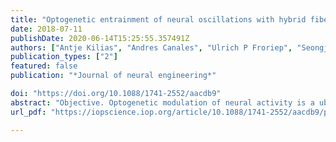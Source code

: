 ```yaml
---
title: "Optogenetic entrainment of neural oscillations with hybrid fiber probes"
date: 2018-07-11
publishDate: 2020-06-14T15:25:55.357491Z
authors: ["Antje Kilias", "Andres Canales", "Ulrich P Froriep", "Seongjun Park", "Ulrich Egert", "Polina Anikeeva"]
publication_types: ["2"]
featured: false
publication: "*Journal of neural engineering*"

doi: "https://doi.org/10.1088/1741-2552/aacdb9"
abstract: "Objective. Optogenetic modulation of neural activity is a ubiquitous tool for basic investigation of brain circuits. While the majority of optogenetic paradigms rely on short light pulses to evoke synchronized activity of optically sensitized cells, many neurobiological processes are associated with slow local field potential (LFP) oscillations. Therefore, we developed a hybrid fiber probe capable of simultaneous electrophysiological recording and optical stimulation and used it to investigate the utility of sinusoidal light stimulation for evoking oscillatory neural activity in vivo across a broad frequency range. Approach. We fabricated hybrid fiber probes comprising a hollow cylindrical array of 9 electrodes and a flexible optical waveguide integrated within the core. We implanted these probes in the hippocampus of transgenic Thy1-ChR2-YFP mice that broadly express the blue-light sensitive cation channel channelrhodopsin 2 (ChR2) in excitatory neurons across the brain. The effects of the sinusoidal light stimulation were characterized and contrasted with those corresponding to pulsed stimulation in the frequency range of physiological LFP rhythms (3–128 Hz). Main results. Within hybrid probes, metal electrode surfaces were vertically aligned with the waveguide tip, which minimized optical stimulation artifacts in neurophysiological recordings. Sinusoidal stimulation resulted in reliable and coherent entrainment of LFP oscillations up to 70 Hz, the cutoff frequency of ChR2, with response amplitudes inversely scaling with the stimulation frequencies. Effectiveness of the stimulation was maintained for two months following implantation. Significance. Alternative stimulation patterns complementing existing pulsed protocols, in particular sinusoidal light stimulation, are a prerequisite for investigating the physiological mechanisms underlying brain rhythms. So far, studies applying sinusoidal stimulation in vivo were limited to single stimulation frequencies. We show the feasibility of sinusoidal stimulation in vivo to induce coherent LFP oscillations across the entire frequency spectrum supported by the gating dynamics of ChR2 and introduce a hybrid fiber probe tailored to continuous light stimulation."
url_pdf: "https://iopscience.iop.org/article/10.1088/1741-2552/aacdb9/pdf"

---
```


